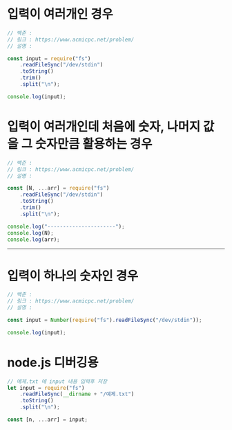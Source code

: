 # 입력이 여러개인 경우

```js
// 백준 :
// 링크 : https://www.acmicpc.net/problem/
// 설명 :

const input = require("fs")
    .readFileSync("/dev/stdin")
    .toString()
    .trim()
    .split("\n");

console.log(input);
```

# 입력이 여러개인데 처음에 숫자, 나머지 값을 그 숫자만큼 활용하는 경우

```js
// 백준 :
// 링크 : https://www.acmicpc.net/problem/
// 설명 :

const [N, ...arr] = require("fs")
    .readFileSync("/dev/stdin")
    .toString()
    .trim()
    .split("\n");

console.log("----------------------");
console.log(N);
console.log(arr);
```

---

# 입력이 하나의 숫자인 경우

```js
// 백준 :
// 링크 : https://www.acmicpc.net/problem/
// 설명 :

const input = Number(require("fs").readFileSync("/dev/stdin"));

console.log(input);
```

# node.js 디버깅용

```js
// 예제.txt 에 input 내용 입력후 저장
let input = require("fs")
    .readFileSync(__dirname + "/예제.txt")
    .toString()
    .split("\n");

const [n, ...arr] = input;
```
